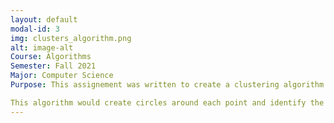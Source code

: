 ```yaml
---
layout: default
modal-id: 3
img: clusters_algorithm.png
alt: image-alt
Course: Algorithms
Semester: Fall 2021
Major: Computer Science
Purpose: This assignement was written to create a clustering algorithm. In this python project, I was the main coder of a group of five. We began by using an interative approach which lead to further research on machine learning algorithms, specifically, we used a DBSCAN from the sklearn.clustering libarary. 

This algorithm would create circles around each point and identify the number of other points within that  circle. If any certain cirles, and the group of its neiboring cirlces contained a defined minimum number of points, then that group of points would be determined as a cluster. Points that did not belong to a cluster were called an outlier. The image above shows clusters in various colors and outliers in white. 
---
```

